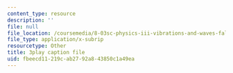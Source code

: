 ```yaml
---
content_type: resource
description: ''
file: null
file_location: /coursemedia/8-03sc-physics-iii-vibrations-and-waves-fall-2016/fbeecd11219cab2792a843850c1a49ea_Dlhma3z57SA.srt
file_type: application/x-subrip
resourcetype: Other
title: 3play caption file
uid: fbeecd11-219c-ab27-92a8-43850c1a49ea
---
```


